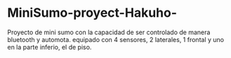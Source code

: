 # MiniSumo-proyect-Hakuho-
Proyecto de mini sumo con la capacidad de ser controlado de manera bluetooth y automota. equipado con 4 sensores,  2 laterales, 1 frontal y uno en la parte inferio, el de piso.
